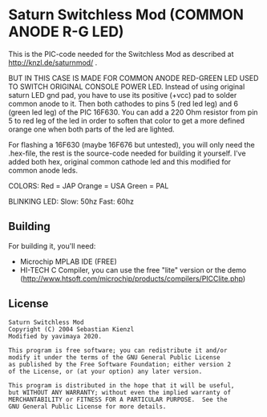 Saturn Switchless Mod (COMMON ANODE R-G LED)
=============================================

This is the PIC-code needed for the Switchless Mod as described at http://knzl.de/saturnmod/ .

BUT IN THIS CASE IS MADE FOR COMMON ANODE RED-GREEN LED USED TO SWITCH ORIGINAL CONSOLE POWER LED.
Instead of using original saturn LED gnd pad, you have to use its positive (+vcc) pad to solder common anode to it.
Then both cathodes to pins 5 (red led leg) and 6 (green led leg) of the PIC 16F630.
You can add a 220 Ohm resistor from pin 5 to red leg of the led in order to soften that color to get a more defined orange one when both parts of the led are lighted.

For flashing a 16F630 (maybe 16F676 but untested), you will only need the .hex-file, the rest is
the source-code needed for building it yourself.
I've added both hex, original common cathode led and this modified for common anode leds.

COLORS:
Red = JAP
Orange = USA
Green = PAL

BLINKING LED: 
Slow: 50hz
Fast: 60hz

Building
--------

For building it, you'll need:

 * Microchip MPLAB IDE (FREE)
 * HI-TECH C Compiler, you can use the free "lite" version or the demo
	(http://www.htsoft.com/microchip/products/compilers/PICClite.php)
 
License
-------

    Saturn Switchless Mod
    Copyright (C) 2004 Sebastian Kienzl
	Modified by yavimaya 2020.
    
    This program is free software; you can redistribute it and/or
    modify it under the terms of the GNU General Public License
    as published by the Free Software Foundation; either version 2
    of the License, or (at your option) any later version.
    
    This program is distributed in the hope that it will be useful,
    but WITHOUT ANY WARRANTY; without even the implied warranty of
    MERCHANTABILITY or FITNESS FOR A PARTICULAR PURPOSE.  See the
    GNU General Public License for more details.

